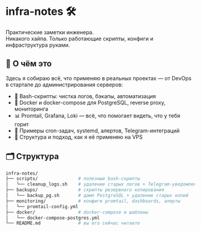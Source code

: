 # infra-notes 🛠

Практические заметки инженера.  
Никакого хайпа. Только работающие скрипты, конфиги и инфраструктура руками.

## 📌 О чём это

Здесь я собираю всё, что применяю в реальных проектах — от DevOps в стартапе до администрирования серверов:

- 🧱 Bash-скрипты: чистка логов, бэкапы, автоматизация
- 🐳 Docker и docker-compose для PostgreSQL, reverse proxy, мониторинга
- 📊 Promtail, Grafana, Loki — всё, что помогает видеть, что у тебя горит
- 🧠 Примеры cron-задач, systemd, алертов, Telegram-интеграций
- 📂 Структура и подход, как я её применяю на VPS

## 🗂 Структура

```bash
infra-notes/
├── scripts/               # полезные bash-скрипты
│   └── cleanup_logs.sh    # удаление старых логов + Telegram-уведомление
├── backups/               # скрипты резервного копирования
│   └── backup_pg.sh       # дамп PostgreSQL + удаление старых копий
├── monitoring/            # конфиги promtail, dashboards, алерты
│   └── promtail-config.yml
├── docker/                # docker-compose и шаблоны
│   └── docker-compose-postgres.yml
└── README.md              # вы его сейчас читаете

